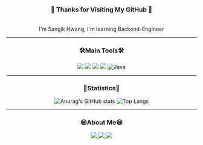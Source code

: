 <div align = center>
  
### 👋 Thanks for Visiting My GitHub 👋 
</br> I'm Sangik Hwang, I'm learning Backend-Engineer

-----

### 🛠️Main Tools🛠️
<img src="https://img.shields.io/badge/Python-3776AB?style=for-the-badge&logo=Python&logoColor=white"> <img src="https://img.shields.io/badge/mysql-4479A1?style=for-the-badge&logo=mysql&logoColor=white"> <img src="https://img.shields.io/badge/spring-6DB33F?style=for-the-badge&logo=github&logoColor=Green"> <img src="https://img.shields.io/badge/SpringSecurity-6DB33F?style=for-the-badge&logo=github&logoColor=Green"> <img alt="Java" src ="https://img.shields.io/badge/Java-007396.svg?&style=for-the-badge&logo=Java&logoColor=white"/> 

-----

### 📓Statistics📓
![Anurag's GitHub stats](https://github-readme-stats.vercel.app/api?username=Fangsangik&show_icons=true&theme=radical) ![Top Langs](https://github-readme-stats.vercel.app/api/top-langs/?username=Fangsangik&layout=compact)

-----

### 😄About Me😄
<a href="https://github.com/Fangsangik"><img src="https://img.shields.io/badge/github-181717?style=for-the-badge&logo=github&logoColor=white"><a href="https://velog.io/@ik0605/posts"> <img src="https://img.shields.io/badge/velog-20C997?style=for-the-badge&logo=github&logoColor=Green"> <a href="mailto:hwangsangik@gmail.com"><img src="https://img.shields.io/badge/Gmail-EA4335?style=flat-square&logo=Gmail&logoColor=black"/></a>
</div>

